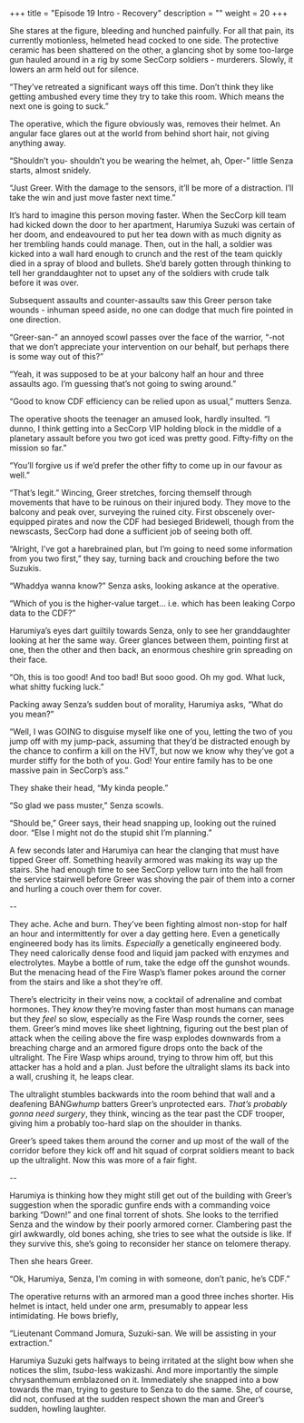 +++
title = "Episode 19 Intro - Recovery"
description = ""
weight = 20
+++

She stares at the figure, bleeding and hunched painfully. For all that pain, its currently motionless, helmeted head cocked to one side. The protective ceramic has been shattered on the other, a glancing shot by some too-large gun hauled around in a rig by some SecCorp soldiers - murderers. Slowly, it lowers an arm held out for silence. 

“They’ve retreated a significant ways off this time. Don’t think they like getting ambushed every time they try to take this room. Which means the next one is going to suck.”

The operative, which the figure obviously was, removes their helmet. An angular face glares out at the world from behind short hair, not giving anything away.  

“Shouldn’t you- shouldn’t you be wearing the helmet, ah, Oper-” little Senza starts, almost snidely.

“Just Greer. With the damage to the sensors, it’ll be more of a distraction. I’ll take the win and just move faster next time.”  

It’s hard to imagine this person moving faster. When the SecCorp kill team had kicked down the door to her apartment, Harumiya Suzuki was certain of her doom, and endeavoured to put her tea down with as much dignity as her trembling hands could manage. Then, out in the hall, a soldier was kicked into a wall hard enough to crunch and the rest of the team quickly died in a spray of blood and bullets. She’d barely gotten through thinking to tell her granddaughter not to upset any of the soldiers with crude talk before it was over.  

Subsequent assaults and counter-assaults saw this Greer person take wounds - inhuman speed aside, no one can dodge that much fire pointed in one direction.

“Greer-san-” an annoyed scowl passes over the face of the warrior, “-not that we don’t appreciate your intervention on our behalf, but perhaps there is some way out of this?”  

“Yeah, it was supposed to be at your balcony half an hour and three assaults ago. I’m guessing that’s not going to swing around.”  

“Good to know CDF efficiency can be relied upon as usual,” mutters Senza.

The operative shoots the teenager an amused look, hardly insulted. “I dunno, I think getting into a SecCorp VIP holding block in the middle of a planetary assault before you two got iced was pretty good. Fifty-fifty on the mission so far.”

“You’ll forgive us if we’d prefer the other fifty to come up in our favour as well.”  

“That’s legit.” Wincing, Greer stretches, forcing themself through movements that have to be ruinous on their injured body. They move to the balcony and peak over, surveying the ruined city. First obscenely over-equipped pirates and now the CDF had besieged Bridewell, though from the newscasts, SecCorp had done a sufficient job of seeing both off.  

“Alright, I’ve got a harebrained plan, but I’m going to need some information from you two first,” they say, turning back and crouching before the two Suzukis. 

“Whaddya wanna know?” Senza asks, looking askance at the operative.  

“Which of you is the higher-value target… i.e. which has been leaking Corpo data to the CDF?”  

Harumiya’s eyes dart guiltily towards Senza, only to see her granddaughter looking at her the same way. Greer glances between them, pointing first at one, then the other and then back, an enormous cheshire grin spreading on their face.   

“Oh, this is too good! And too bad! But sooo good. Oh my god. What luck, what shitty fucking luck.”

Packing away Senza’s sudden bout of morality, Harumiya asks, “What do you mean?”

“Well, I was GOING to disguise myself like one of you, letting the two of you jump off with my jump-pack, assuming that they’d be distracted enough by the chance to confirm a kill on the HVT, but now we know why they’ve got a murder stiffy for the both of you. God! Your entire family has to be one massive pain in SecCorp’s ass.”

They shake their head, “My kinda people.”  

“So glad we pass muster,” Senza scowls.  

“Should be,” Greer says, their head snapping up, looking out the ruined door. “Else I might not do the stupid shit I’m planning.”

A few seconds later and Harumiya can hear the clanging that must have tipped Greer off. Something heavily armored was making its way up the stairs. She had enough time to see SecCorp yellow turn into the hall from the service stairwell before Greer was shoving the pair of them into a corner and hurling a couch over them for cover.

--

They ache. Ache and burn. They’ve been fighting almost non-stop for half an hour and intermittently for over a day getting here. Even a genetically engineered body has its limits. *Especially* a genetically engineered body. They need calorically dense food and liquid jam packed with enzymes and electrolytes. Maybe a bottle of rum, take the edge off the gunshot wounds. But the menacing head of the Fire Wasp’s flamer pokes around the corner from the stairs and like a shot they’re off.

There’s electricity in their veins now, a cocktail of adrenaline and combat hormones. They *know* they’re moving faster than most humans can manage but they *feel* so slow, especially as the Fire Wasp rounds the corner, sees them. Greer’s mind moves like sheet lightning, figuring out the best plan of attack when the ceiling above the fire wasp explodes downwards from a breaching charge and an armored figure drops onto the back of the ultralight. The Fire Wasp whips around, trying to throw him off, but this attacker has a hold and a plan. Just before the ultralight slams its back into a wall, crushing it, he leaps clear.  

The ultralight stumbles backwards into the room behind that wall and a deafening BANG*whump* batters Greer’s unprotected ears. *That’s probably gonna need surgery*, they think, wincing as the tear past the CDF trooper, giving him a probably too-hard slap on the shoulder in thanks. 

Greer’s speed takes them around the corner and up most of the wall of the corridor before they kick off  and hit squad of corprat soldiers meant to back up the ultralight. Now this was more of a fair fight.

--

Harumiya is thinking how they might still get out of the building with Greer’s suggestion when the sporadic gunfire ends with a commanding voice barking “Down!” and one final torrent of shots. She looks to the terrified Senza and the window by their poorly armored corner. Clambering past the girl awkwardly, old bones aching, she tries to see what the outside is like. If they survive this, she’s going to reconsider her stance on telomere therapy. 

Then she hears Greer.  

“Ok, Harumiya, Senza, I’m coming in with someone, don’t panic, he’s CDF.”

The operative returns with an armored man a good three inches shorter. His helmet is intact, held under one arm, presumably to appear less intimidating. He bows briefly,

“Lieutenant Command Jomura, Suzuki-san. We will be assisting in your extraction.”

Harumiya Suzuki gets halfways to being irritated at the slight bow when she notices the slim, *tsuba*-less wakizashi. And more importantly the simple chrysanthemum emblazoned on it. Immediately she snapped into a bow towards the man, trying to gesture to Senza to do the same. She, of course, did not, confused at the sudden respect shown the man and Greer’s sudden, howling laughter. 
